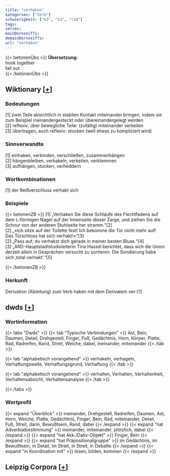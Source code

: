 ```yaml
---
title: "verhaken"
kategorien: ["Verb"]
schwierigkeit: ["k3", "h3", "r18"]
tags:
series:
mainDornseiffs:
domainDornseiffs:
url: "verhaken"
---
```


{{< betonenÜbs >}}
**Übersetzung:**  
hook together  
fall out  
{{< /betonenÜbs >}}

## Wiktionary [[+](https://de.wiktionary.org/wiki/verhaken)]

### Bedeutungen
[1] zwei Teile absichtlich in stabilen Kontakt miteinander bringen, indem sie zum Beispiel ineinandergesteckt oder übereinandergelegt werden  
[2] reflexiv, über bewegliche Teile: (zufällig) miteinander verkeilen  
[3] übertragen, auch reflexiv: stocken (weil etwas zu kompliziert wird)  

### Sinnverwandte
[1] einhaken, verbinden, verschließen, zusammenhängen  
[2] hängenbleiben, verhakeln, verkeilen, verklemmen  
[3] aufhängen, stocken, verheddern  

### Wortkombinationen
[1] der Reißverschluss verhakt sich  

### Beispiele
{{< betonenZB >}}
[1] „Verhaken Sie diese Schlaufe des Flechtfadens auf dem L-förmigen Nagel auf der Innenseite dieser Zarge, und ziehen Sie die Schnur von der anderen Stuhlseite her stramm.“[2]  
[2] „»Ich sitze auf der Toilette fest! Ich bekomme die Tür nicht mehr auf! Das Türschloss hat sich verhakt!«“[3]  
[2] „Pass auf, du verhakst dich gerade in meiner besten Bluse.“[4]  
[3] „ARD-Hauptstadtstudioleiterin Tina Hassel berichtet, dass sich die Union derzeit allein in Gesprächen versucht zu sortieren. Die Sondierung habe sich ‚total verhakt‘.“[5]  

{{< /betonenZB >}}
### Herkunft
Derivation (Ableitung) zum Verb haken mit dem Derivatem ver-[1]  



## dwds [[+](https://www.dwds.de/wb/verhaken)]

### Wortinformation
{{< tabs "Dwds" >}}
{{< tab "Typische Verbindungen" >}}
Ast, Bein, Daumen, Detail, Drehgestell, Finger, Fuß, Gedächtnis, Horn, Körper, Platte, Rad, Radreifen, Rand, Streit, Weiche, dabei, ineinander, miteinander
{{< /tab >}}

{{< tab "alphabetisch vorangehend" >}}
verhakeln, verhageln, Verhaftungswelle, Verhaftungsgrund, Verhaftung
{{< /tab >}}

{{< tab "alphabetisch vorangehend" >}}
verhallen, Verhalten, Verhaltenheit, Verhaltensabsicht, Verhaltensanalyse
{{< /tab >}}

{{< /tabs >}}

### Wortprofil
{{< expand "Überblick" >}} ineinander, Drehgestell, Radreifen, Daumen, Ast, Horn, Weiche, Platte, Gedächtnis, Finger, Bein, Rad, miteinander, Detail, Fuß, Streit, darin, Bewußtsein, Rand, dabei {{< /expand >}}
{{< expand "hat Adverbialbestimmung" >}} ineinander, miteinander, plötzlich, dabei {{< /expand >}}
{{< expand "hat Akk./Dativ-Objekt" >}} Finger, Bein {{< /expand >}}
{{< expand "hat Präpositionalgruppe" >}} im Gedächtnis, im Bewußtsein, in Detail, im Streit, in Streit, in Debatte {{< /expand >}}
{{< expand "in Koordination mit" >}} lösen, bilden, kommen {{< /expand >}}

## Leipzig Corpora [[+](https://corpora.uni-leipzig.de/en/res?word=verhaken&corpusId=deu_newscrawl-public_2018)]

